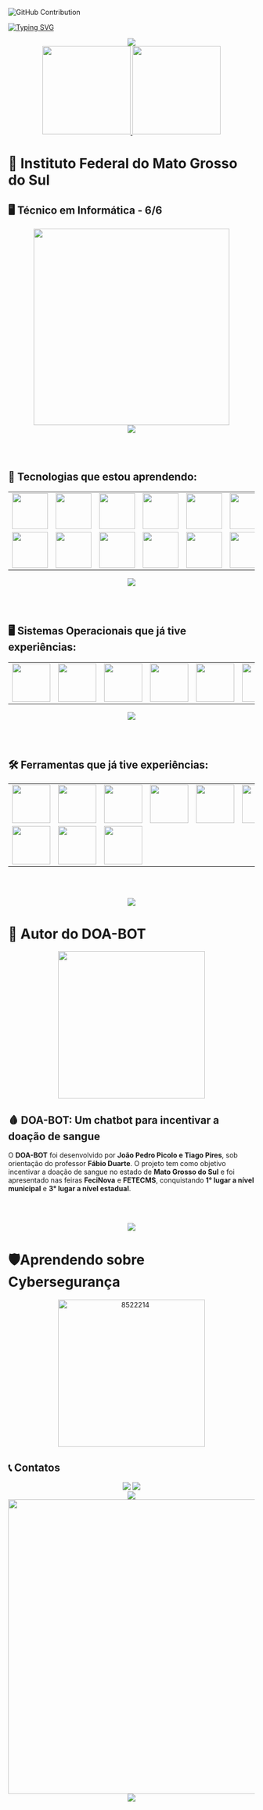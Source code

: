 ![GitHub Contribution](https://camo.githubusercontent.com/a01587bc5744d511c092d11defd0a878c9cf401ff1f39f345167c857279ba7ac/68747470733a2f2f63617073756c652d72656e6465722e76657263656c2e6170702f6170693f747970653d776176696e6726636f6c6f723d316531653165266865696768743d3132302673656374696f6e3d686561646572)


[![Typing SVG](https://readme-typing-svg.demolab.com?font=Big+Shoulders&weight=700&size=22&duration=2050&pause=1000&color=525252&width=435&separator=%3C&lines=Bem+vindo(a)+ao+meu+perfil+XD%3CMe+chamo+Picolo+%3AP%3CSeja+l%C3%A1+o+que+voc%C3%AA+est%C3%A1+fazendo+aqui%2C+se+divirta!+;D)](https://git.io/typing-svg)

<div align="center">
  <img src="https://github.com/user-attachments/assets/cdcf0f6c-b901-43e9-84a2-fcfdb7123056"/>
</div>


<div align="center">
  <a href="https://github.com/joaopedropicolo">
    <img loading="lazy" height="180em" src="https://github-readme-stats.vercel.app/api/top-langs/?username=joaopedropicolo&layout=compact&langs_count=7&theme=radical"/>
    <img loading="lazy" height="180em" src="https://github-readme-stats.vercel.app/api?username=joaopedropicolo&show_icons=true&theme=radical&include_all_commits=true&count_private=true"/>
  </a>
</div>


# 📖 Instituto Federal do Mato Grosso do Sul  
## 🖥️ Técnico em Informática - 6/6
<div align="center">
  <img src="https://github.com/user-attachments/assets/143cd8d7-13e7-4345-a81d-b4f1c35fd140" width="400" height="400">
</div>

<div align="center">
  <img src="https://github.com/user-attachments/assets/cdcf0f6c-b901-43e9-84a2-fcfdb7123056"/>
</div>

<br></br>

## 🚀 Tecnologias que estou aprendendo:

<table align="center">
  <tr>
    <td><img src="https://github.com/user-attachments/assets/3df7e7b4-6dfa-4197-b4ab-4a1a46b356bd" width="73" height="73"/></td>
    <td><img src="https://github.com/user-attachments/assets/318a1f50-d722-443d-9b2a-792c582c8406" width="73" height="73"/></td>
    <td><img src="https://github.com/user-attachments/assets/335b5d49-e515-4689-b316-9ca33808149b" width="73" height="73"/></td>
    <td><img src="https://github.com/user-attachments/assets/953e134b-4918-4005-8f66-78a6bc382795" width="73" height="73"/></td>
    <td><img src="https://github.com/user-attachments/assets/f68aa14b-b805-4f94-9e16-6a2f8b59f638" width="73" height="73"/></td>
    <td><img src="https://github.com/user-attachments/assets/5a640400-2784-47ac-bcd6-45fea79f1c43" width="73" height="73"/></td>
    <td><img src="https://cdn.jsdelivr.net/gh/devicons/devicon@latest/icons/mongodb/mongodb-original-wordmark.svg" width="73" height="73"/></td>
  </tr>
  <tr>
    <td><img src="https://github.com/user-attachments/assets/88ffcd4a-020f-4af3-bfab-1711b3877824" width="73" height="73"/></td>
    <td><img src="https://cdn.jsdelivr.net/gh/devicons/devicon@latest/icons/npm/npm-original-wordmark.svg" width="73" height="73"/></td>
    <td><img src="https://cdn.jsdelivr.net/gh/devicons/devicon@latest/icons/arduino/arduino-original.svg" width="73" height="73"/></td>
    <td><img src="https://cdn.jsdelivr.net/gh/devicons/devicon@latest/icons/postgresql/postgresql-plain-wordmark.svg" width="73" height="73"/></td>
    <td><img src="https://cdn.jsdelivr.net/gh/devicons/devicon@latest/icons/vitejs/vitejs-original.svg" width="73" height="73"/></td>
    <td><img src="https://cdn.jsdelivr.net/gh/devicons/devicon@latest/icons/docker/docker-original-wordmark.svg" width="73" height="73"/></td>
    <td><img src="https://cdn.jsdelivr.net/gh/devicons/devicon@latest/icons/prisma/prisma-original-wordmark.svg" width="73" height="73"/></td>
  </tr>
</table>

<div align="center">
  <img src="https://github.com/user-attachments/assets/cdcf0f6c-b901-43e9-84a2-fcfdb7123056"/>
</div>

<br></br>

## 🖥️ Sistemas Operacionais que já tive experiências:

<table align="center">
  <tr>
    <td><img src="https://cdn.jsdelivr.net/gh/devicons/devicon@latest/icons/android/android-original.svg" width="78" height="78"/></td>
    <td><img src="https://cdn.jsdelivr.net/gh/devicons/devicon@latest/icons/linux/linux-original.svg" width="78" height="78"/></td>
    <td><img src="https://cdn.jsdelivr.net/gh/devicons/devicon@latest/icons/apple/apple-original.svg" width="78" height="78"/></td>
    <td><img src="https://github.com/user-attachments/assets/696a2333-270f-47bb-b751-a0de29a13a47" width="78" height="78"/></td>
    <td><img src="https://cdn.jsdelivr.net/gh/devicons/devicon@latest/icons/windows11/windows11-original-wordmark.svg" width="78" height="78"/></td>
    <td><img src="https://cdn.jsdelivr.net/gh/devicons/devicon@latest/icons/debian/debian-original-wordmark.svg" width="78" height="78"/></td>
  </tr>
</table>

<div align="center">
  <img src="https://github.com/user-attachments/assets/cdcf0f6c-b901-43e9-84a2-fcfdb7123056"/>
</div>

<br></br>

## 🛠️ Ferramentas que já tive experiências:

<table align="center">
  <tr>
    <td><img src="https://cdn.jsdelivr.net/gh/devicons/devicon@latest/icons/canva/canva-original.svg" width="78" height="78"/></td>
    <td><img src="https://cdn.jsdelivr.net/gh/devicons/devicon@latest/icons/opera/opera-original.svg" width="78" height="78"/></td>
    <td><img src="https://cdn.jsdelivr.net/gh/devicons/devicon@latest/icons/chrome/chrome-original.svg" width="78" height="78"/></td>
    <td><img src="https://cdn.jsdelivr.net/gh/devicons/devicon@latest/icons/blender/blender-original.svg" width="78" height="78"/></td>
    <td><img src="https://cdn.jsdelivr.net/gh/devicons/devicon@latest/icons/filezilla/filezilla-original.svg" width="78" height="78"/></td>
    <td><img src="https://cdn.jsdelivr.net/gh/devicons/devicon@latest/icons/firefox/firefox-original.svg" width="78" height="78"/></td>
  </tr>
  <tr>
    <td><img src="https://cdn.jsdelivr.net/gh/devicons/devicon@latest/icons/github/github-original-wordmark.svg" width="78" height="78"/></td>
    <td><img src="https://cdn.jsdelivr.net/gh/devicons/devicon@latest/icons/notion/notion-original.svg" width="78" height="78"/></td>
    <td><img src="https://cdn.jsdelivr.net/gh/devicons/devicon@latest/icons/unrealengine/unrealengine-original-wordmark.svg" width="78" height="78"/></td>
  </tr>
</table>

<br></br>

<div align="center">
  <img src="https://github.com/user-attachments/assets/cdcf0f6c-b901-43e9-84a2-fcfdb7123056"/>
</div>

# 🤖 Autor do DOA-BOT
<div align="center">
  <img src="https://github.com/user-attachments/assets/b26d70f6-0b9b-425e-97ba-e3679c8e4560" width="300" height="300">
</div>

## 🩸 DOA-BOT: Um chatbot para incentivar a doação de sangue

O **DOA-BOT** foi desenvolvido por **João Pedro Picolo e Tiago Pires**, sob orientação do professor **Fábio Duarte**. O projeto tem como objetivo incentivar a doação de sangue no estado de **Mato Grosso do Sul** e foi apresentado nas feiras **FeciNova** e **FETECMS**, conquistando **1° lugar a nível municipal** e **3° lugar a nível estadual**.

<br></br>

<div align="center">
  <img src="https://github.com/user-attachments/assets/cdcf0f6c-b901-43e9-84a2-fcfdb7123056"/>
</div>

# 🛡️Aprendendo sobre Cybersegurança
<div align="center">
  <img width="300" height="300" alt="8522214" src="https://github.com/user-attachments/assets/f59bc2b2-25c2-4504-9b44-fd10c34c9f7f" />
</div>

## 📞 Contatos
<div align="center">
  <a href="https://steamcommunity.com/id/bigwon" target="_blank"><img loading="lazy" src="https://img.shields.io/badge/Steam-000000?style=for-the-badge&logo=steam&logoColor=white"></a>
  <a href = "mailto:bigwon132@gmail.com"><img loading="lazy" src="https://img.shields.io/badge/Gmail-D14836?style=for-the-badge&logo=gmail&logoColor=white" target="_blank"></a>
</div>

<div align="center">
  <img src="https://github.com/user-attachments/assets/cdcf0f6c-b901-43e9-84a2-fcfdb7123056"/>
</div>

<div align="center">
  <img loading="lazy" src="https://github.com/user-attachments/assets/45681b3c-ffc6-4016-9837-8ea6622e321d" width="600" height="600"/>
</div>

<div align="center">
  <img src="https://github.com/user-attachments/assets/696cfdee-a0ff-425c-93a1-c4979bcece45"/>
</div>
